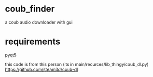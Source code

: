 # coub_finder
a coub audio downloader with gui


# requirements
pyqt5

this code is from this person (its in main/recurces/lib_thingy/coub_dl.py) https://github.com/steam3d/coub-dl


